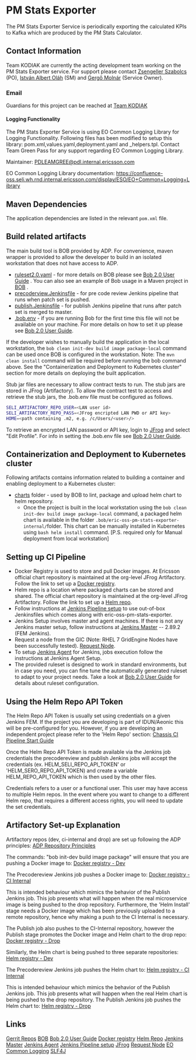 
# PM Stats Exporter

The PM Stats Exporter Service is periodically exporting the
calculated KPIs to Kafka which are produced by the PM Stats Calculator.

## Contact Information

Team KODIAK are currently the acting development team working on the PM Stats
Exporter service. For support please contact
[Zsengeller Szabolcs](mailto:zsengeller.szabolcs@ericsson.com) (PO),
[István Albert Oláh](mailto:istvan.albert.olah@ericsson.com) (SM) and
[Gergő Molnár](mailto:gergo.molnar@ericsson.com) (Service Owner).

### Email

Guardians for this project can be reached at
[Team KODIAK](mailto:PDLEEASWAT@pdl.internal.ericsson.com)

#### Logging Functionality
The PM Stats Exporter Service is using EO Common Logging Library for Logging Functionality.
Following files has been modified to setup this library: pom.xml,values.yaml,deployment.yaml and _helpers.tpl.
Contact Team Green Pass for any support regarding EO Common Logging Library.

Maintainer: <PDLEAMGREE@pdl.internal.ericsson.com>

EO Common Logging Library documentation: https://confluence-oss.seli.wh.rnd.internal.ericsson.com/display/ESO/EO+Common+Logging+Library

## Maven Dependencies

The application dependencies are listed in the relevant `pom.xml` file.

## Build related artifacts

The main build tool is BOB provided by ADP. For convenience, maven wrapper is
provided to allow the developer to build in an isolated workstation that does
not have access to ADP.

  - [ruleset2.0.yaml](ruleset2.0.yaml) - for more details on BOB please see
[Bob 2.0 User Guide][3]
.
     You can also see an example of Bob usage in a Maven project in
[BOB][2]
.
  - [precoderview.Jenkinsfile](precodereview.Jenkinsfile) - for pre code review
Jenkins pipeline that runs when patch set is pushed.
  - [publish.Jenkinsfile](publish.Jenkinsfile) - for publish Jenkins pipeline
that runs after patch set is merged to master.
  - [.bob.env](.bob.env) - if you are running Bob for the first time this file
will not be available on your machine.
    For more details on how to set it up please see [Bob 2.0 User Guide][3].

If the developer wishes to manually build the application in the local
workstation, the `bob clean init-dev build image package-local`
command can be used once BOB is configured in the workstation.
Note: The `mvn clean install` command will be required before running the
bob command above.
See the "Containerization and Deployment to Kubernetes cluster" section for more
details on deploying the built application.

Stub jar files are necessary to allow contract tests to run. The stub jars are
stored in JFrog (Artifactory). To allow the contract test to access and retrieve
the stub jars, the .bob.env file must be configured as follows.

```bash
SELI_ARTIFACTORY_REPO_USER=<LAN user id>
SELI_ARTIFACTORY_REPO_PASS=<JFrog encripted LAN PWD or API key>
HOME=<path containing .m2, e.g. /c/Users/<user>/>
```

To retrieve an encrypted LAN password or API key, login to
[JFrog][9] and select "Edit Profile".
For info in setting the .bob.env file see
[Bob 2.0 User Guide][3].

## Containerization and Deployment to Kubernetes cluster

Following artifacts contains information related to building a container and
enabling deployment to a Kubernetes cluster:

- [charts](charts/) folder - used by BOB to lint, package and upload helm chart
to helm repository.
  -  Once the project is built in the local workstation using the
`bob clean init-dev build image package-local`
command, a packaged helm chart is available in the folder
`.bob/eric-oss-pm-stats-exporter-internal/`folder. This chart can be
manually installed in Kubernetes using `bash helm install`
command. [P.S. required only for Manual deployment from local workstation]

## Setting up CI Pipeline

-  Docker Registry is used to store and pull Docker images. At Ericsson official
chart repository is maintained at the org-level JFrog Artifactory.
   Follow the link to set up a
   [Docker registry][4].
-  Helm repo is a location where packaged charts can be stored and shared. The
official chart repository is maintained at the org-level JFrog Artifactory.
   Follow the link to set up a [Helm repo][5].
-  Follow instructions at [Jenkins Pipeline setup][8] to use out-of-box
Jenkinsfiles which comes along with eric-oss-pm-stats-exporter.
-  Jenkins Setup involves master and agent machines. If there is not any Jenkins
master setup, follow instructions at [Jenkins Master][6] -- 2.89.2 (FEM
Jenkins).
-  Request a node from the GIC (Note: RHEL 7 GridEngine Nodes have been
successfully tested).
   [Request Node][10].
-  To setup [Jenkins Agent][7] for Jenkins, jobs execution follow the
instructions at Jenkins Agent Setup.
-  The provided ruleset is designed to work in standard environments, but in
case you need, you can fine tune the automatically generated ruleset to adapt
to your project needs. Take a look at [Bob 2.0 User Guide][3] for details about
ruleset configuration.

## Using the Helm Repo API Token

The Helm Repo API Token is usually set using credentials on a given Jenkins FEM.
If the project you are developing is part of IDUN/Aeonic this will be
pre-configured for you. However, if you are developing an independent project
please refer to the 'Helm Repo' section:
[Chassis CI Pipeline Start Guide](https://confluence-oss.seli.wh.rnd.internal.ericsson.com/display/PCNCG/Microservice+Chassis+CI+Pipeline+Start+Guide#MicroserviceChassisCIPipelineStartGuide-HelmRepo)

Once the Helm Repo API Token is made available via the Jenkins job credentials
the precodereview and publish Jenkins jobs will accept the credentials (ex.
HELM_SELI_REPO_API_TOKEN' or 'HELM_SERO_REPO_API_TOKEN) and create a variable
HELM_REPO_API_TOKEN which is then used by the other files.

Credentials refers to a user or a functional user. This user may have access to
multiple Helm repos. In the event where you want to change to a different Helm
repo, that requires a different access rights, you will need to update the set
credentials.

## Artifactory Set-up Explanation

Artifactory repos (dev, ci-internal and drop) are set up following the ADP
principles:
[ADP Repository Principles](https://confluence.lmera.ericsson.se/pages/viewpage.action?spaceKey=AA&title=2+Repositories)

The commands: "bob init-dev build image package" will ensure that you are
pushing a Docker image to: [Docker registry - Dev](https://arm.seli.gic.ericsson.se/artifactory/docker-v2-global-local/proj-eric-oss-dev/)

The Precodereview Jenkins job pushes a Docker image to:
[Docker registry - CI Internal](https://arm.seli.gic.ericsson.se/artifactory/docker-v2-global-local/proj-eric-oss-ci-internal/)

This is intended behaviour which mimics the behavior of the Publish Jenkins
job. This job presents what will happen when the real microservice image is
being pushed to the drop repository. Furthermore, the 'Helm Install' stage
needs a Docker image which has been previously uploaded to a remote repository,
hence why making a push to the CI Internal is necessary.

The Publish job also pushes to the CI-Internal repository, however the Publish
stage promotes the Docker image and Helm chart to the drop repo:
[Docker registry - Drop](https://arm.seli.gic.ericsson.se/artifactory/docker-v2-global-local/proj-eric-oss-drop/)

Similarly, the Helm chart is being pushed to three separate repositories:
[Helm registry - Dev](https://arm.seli.gic.ericsson.se/artifactory/proj-eric-oss-dev-helm/)

The Precodereview Jenkins job pushes the Helm chart to:
[Helm registry - CI Internal](https://arm.seli.gic.ericsson.se/artifactory/proj-eric-oss-ci-internal-helm/)

This is intended behaviour which mimics the behavior of the Publish Jenkins job.
This job presents what will happen when the real Helm chart is being pushed to
the drop repository.
The Publish Jenkins job pushes the Helm chart to:
[Helm registry - Drop](https://arm.seli.gic.ericsson.se/artifactory/proj-eric-oss-drop-helm/)

## Links

[Gerrit Repos][1]
[BOB][2]
[Bob 2.0 User Guide][3]
[Docker registry][4]
[Helm Repo][5]
[Jenkins Master][6]
[Jenkins Agent][7]
[Jenkins Pipeline setup][8]
[JFrog][9]
[Request Node][10]
[EO Common Logging][11]
[SLF4J][12]

[1]: https://confluence-oss.seli.wh.rnd.internal.ericsson.com/display/PCNCG/Design+and+Development+Environment (Gerrit Repos)
[2]: https://confluence-oss.seli.wh.rnd.internal.ericsson.com/display/PCNCG/Adopting+BOB+Into+the+MVP+Project (BOB)
[3]: https://gerrit-gamma.gic.ericsson.se/plugins/gitiles/adp-cicd/bob/+/refs/heads/master/USER_GUIDE_2.0.md (Bob 2.0 User Guide)
[4]: https://confluence.lmera.ericsson.se/pages/viewpage.action?spaceKey=ACD&title=How+to+create+new+docker+repository+in+ARM+artifactory (Docker registry)
[5]: https://confluence.lmera.ericsson.se/display/ACD/How+to+setup+Helm+repositories+for+ADP+e2e+CICD (Helm Repo)
[6]: https://confluence-oss.seli.wh.rnd.internal.ericsson.com/display/PCNCG/Microservice+Chassis+CI+Pipeline+Start+Guide#MicroserviceChassisCIPipelineStartGuide-JenkinsMaster-2.89.2(FEMJenkins) (Jenkins Master)
[7]: https://confluence-oss.seli.wh.rnd.internal.ericsson.com/display/PCNCG/Microservice+Chassis+CI+Pipeline+Start+Guide#MicroserviceChassisCIPipelineStartGuide-Prerequisites (Jenkins Agent)
[8]: https://confluence-oss.seli.wh.rnd.internal.ericsson.com/display/PCNCG/Microservice+Chassis+CI+Pipeline+Start+Guide#MicroserviceChassisCIPipelineStartGuide-JenkinsPipelinesetup (Jenkins Pipeline setup)
[9]: https://arm.seli.gic.ericsson.se (JFrog)
[10]: https://estart.internal.ericsson.com/ (Request Node)
[11]: https://confluence-oss.seli.wh.rnd.internal.ericsson.com/display/ESO/EO+Common+Logging+Library (EO Common Logging)
[12]: https://logging.apache.org/log4j/2.x/log4j-slf4j-impl/index.html (SLF4J)

